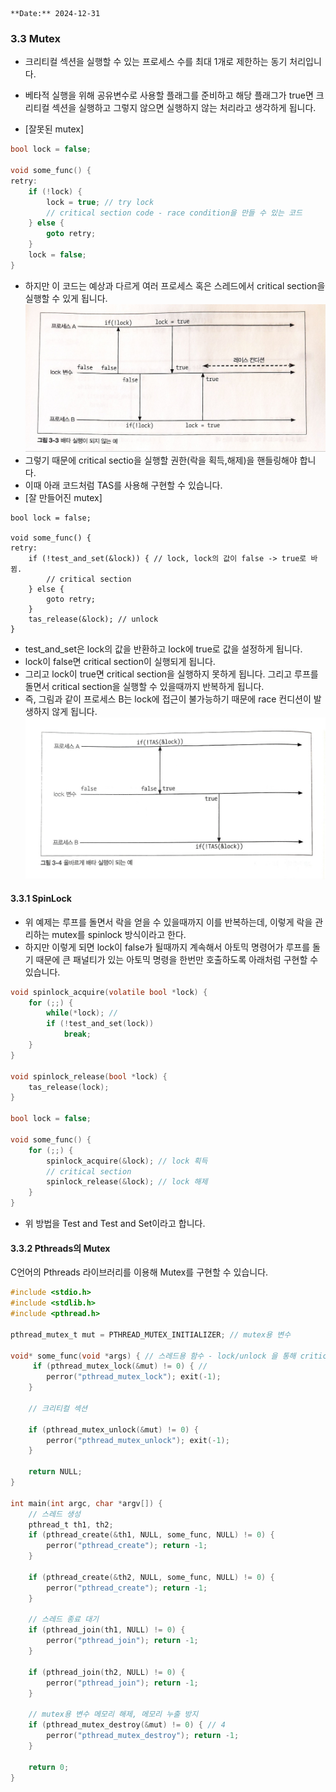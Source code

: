 ```
**Date:** 2024-12-31
```
### 3.3 Mutex
- 크리티컬 섹션을 실행할 수 있는 프로세스 수를 최대 1개로 제한하는 동기 처리입니다.
- 베타적 실행을 위해 공유변수로 사용할 플래그를 준비하고 해당 플래그가 true면 크리티컬 섹션을 실행하고 그렇지 않으면 실행하지 않는 처리라고 생각하게 됩니다.
  
- [잘못된 mutex]
```c
bool lock = false;

void some_func() {
retry:
    if (!lock) {
        lock = true; // try lock
        // critical section code - race condition을 만들 수 있는 코드
    } else {
        goto retry;
    }
    lock = false;
}
```

- 하지만 이 코드는 예상과 다르게 여러 프로세스 혹은 스레드에서 critical section을 실행할 수 있게 됩니다. 
![실제 실행 모습](../images/race1.jpeg)
- 그렇기 때문에 critical sectio을 실행할 권한(락을 획득,해제)을 핸들링해야 합니다.
- 이때 아래 코드처럼 TAS를 사용해 구현할 수 있습니다.
- [잘 만들어진 mutex]
```
bool lock = false;

void some_func() {
retry:
    if (!test_and_set(&lock)) { // lock, lock의 값이 false -> true로 바뀜.
        // critical section
    } else {
        goto retry;
    }
    tas_release(&lock); // unlock
}
```
- test_and_set은 lock의 값을 반환하고 lock에 true로 값을 설정하게 됩니다.
- lock이 false면 critical section이 실행되게 됩니다.
- 그리고 lock이 true면 critical section을 실행하지 못하게 됩니다. 그리고 루프를 돌면서 critical section을 실행할 수 있을때까지 반복하게 됩니다.
- 즉, 그림과 같이 프로세스 B는 lock에 접근이 불가능하기 때문에 race 컨디션이 발생하지 않게 됩니다.
![good mutex 실행 모습](../images/race2.jpeg)

#### 3.3.1 SpinLock
- 위 예제는 루프를 돌면서 락을 얻을 수 있을때까지 이를 반복하는데, 이렇게 락을 관리하는 mutex를 spinlock 방식이라고 한다.
- 하지만 이렇게 되면 lock이 false가 될때까지 계속해서 아토믹 명령어가 루프를 돌기 때문에 큰 패널티가 있는 아토믹 명령을 한번만 호출하도록 아래처럼 구현할 수 있습니다.
```c
void spinlock_acquire(volatile bool *lock) {
    for (;;) {
        while(*lock); //
        if (!test_and_set(lock))
            break;
    }
}

void spinlock_release(bool *lock) {
    tas_release(lock);
} 

bool lock = false;

void some_func() {
    for (;;) {
        spinlock_acquire(&lock); // lock 획득 
        // critical section
        spinlock_release(&lock); // lock 해제
    }
}
```
- 위 방법을 Test and Test and Set이라고 합니다.

#### 3.3.2 Pthreads의 Mutex
C언어의 Pthreads 라이브러리를 이용해 Mutex를 구현할 수 있습니다. 
```c
#include <stdio.h>
#include <stdlib.h>
#include <pthread.h>

pthread_mutex_t mut = PTHREAD_MUTEX_INITIALIZER; // mutex용 변수

void* some_func(void *args) { // 스레드용 함수 - lock/unlock 을 통해 critical section을 안전하게 다룹니다.
     if (pthread_mutex_lock(&mut) != 0) { //
        perror("pthread_mutex_lock"); exit(-1);
    }

    // 크리티컬 섹션

    if (pthread_mutex_unlock(&mut) != 0) {
        perror("pthread_mutex_unlock"); exit(-1);
    }

    return NULL;
}

int main(int argc, char *argv[]) {
    // 스레드 생성
    pthread_t th1, th2;
    if (pthread_create(&th1, NULL, some_func, NULL) != 0) {
        perror("pthread_create"); return -1;
    }

    if (pthread_create(&th2, NULL, some_func, NULL) != 0) {
        perror("pthread_create"); return -1;
    }

    // 스레드 종료 대기
    if (pthread_join(th1, NULL) != 0) {
        perror("pthread_join"); return -1;
    }

    if (pthread_join(th2, NULL) != 0) {
        perror("pthread_join"); return -1;
    }

    // mutex용 변수 메모리 해제, 메모리 누출 방지
    if (pthread_mutex_destroy(&mut) != 0) { // 4
        perror("pthread_mutex_destroy"); return -1;
    }

    return 0;
}
```
